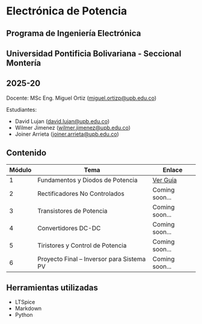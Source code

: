 # Electrónica de Potencia

## Programa de Ingeniería Electrónica
## Universidad Pontificia Bolivariana - Seccional Montería
## 2025-20

Docente: MSc Eng. Miguel Ortiz (miguel.ortizp@upb.edu.co)

Estudiantes:
- David Lujan (david.lujan@upb.edu.co)
- Wilmer Jimenez (wilmer.jimenez@upb.edu.co)
- Joiner Arrieta (joiner.arrieta@upb.edu.co)

## Contenido

| Módulo | Tema                                      | Enlace                                     |
| ------ | ----------------------------------------- | ------------------------------------------ |
| 1      | Fundamentos y Diodos de Potencia          | [Ver Guía](./guia_1_fundamentos_diodos)    |
| 2      | Rectificadores No Controlados             | Coming soon...                             |
| 3      | Transistores de Potencia                  | Coming soon...                             |
| 4      | Convertidores DC-DC                       | Coming soon...                             |
| 5      | Tiristores y Control de Potencia          | Coming soon...                             |
| 6      | Proyecto Final – Inversor para Sistema PV | Coming soon...                             |

## Herramientas utilizadas

- LTSpice
- Markdown
- Python 

